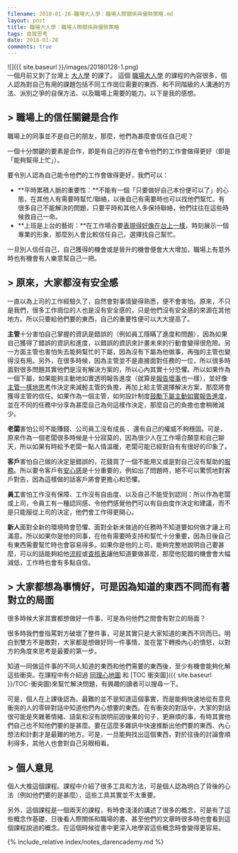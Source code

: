 ```yaml
---
filename: 2018-01-28-職場大人學：職場人際關係與優勢策略.md
layout: post
title: 職場大人學：職場人際關係與優勢策略
tags: 自我思考
date: 2018-01-28
comments: true
---
```


![]({{ site.baseurl }}/images/20180128-1.png)  
一個月前又到了台灣上 [大人學](https://www.darencademy.com) 的課了。 這個 [職場大人學](https://www.darencademy.com/activity/view/id/15533) 的課程的內容很多，個人認為對自己有用的課題包括不同工作崗位需要的東西、和不同階級的人溝通的方法、派別之爭的自保方法、以及職場上需要的能力。以下是我的感想。

## > 職場上的信任關鍵是合作
職場上的同事並不是自己的朋友，那麼，他們為甚麼會信任自己呢？

一個十分關鍵的要素是合作，即是有自己的存在會令他們的工作會做得更好（即是「能夠幫得上忙」）。

要令別人認為自己能令他們的工作會做得更好，我們可以：

* **平時累積人脈的重要性：**不能有一個「只要做好自己本份便可以了」的心態，在其他人有需要時幫忙/聯絡，以後自己有需要時也可以找他們幫忙。有很多自己不能解決的問題，只要平時和其他人多保持聯絡，他們往往在這些時候救自己一命。
* **上班是上台的藝術：**在工作場合要[表現得好像在台上一樣](https://www.darencademy.com/article/view/id/16421)，時刻展示一個專業的形象，那麼別人會比較信任自己，選擇找自己幫忙。

一旦別人信任自己，自己獲得的機會或是晉升的機會便會大大增加，職場上有意外時也有機會有人樂意幫自己一把。

## > 原來，大家都沒有安全感
一直以為上司的工作經驗久了，自然會對事情變得熟悉，便不會害怕。原來，不只是我們，很多工作崗位的人也是沒有安全感的，只是他們沒有安全感的來源在其他地方。所以只要給他們要的東西，自己的重要性便可以大大提高了。

**主管**十分害怕自己掌握的資訊是錯誤的（例如員工隱瞞了進度和問題），因為如果自己獲得了錯誤的資訊和進度，以錯誤的資訊來計畫未來的行動會變得很危險。另一方面主管也害怕失去能夠幫忙的下屬，因為沒有下屬為他做事，再強的主管也變得沒有用。另外，在很多時候，因為主管並不是直接面對任務的一位，所以很多時面對很多問題其實他們是沒有解決方案的，所以心內其實十分恐懼。所以如果作為一個下屬，如果能夠主動地如實透明報告進度（就算是[報告壞事](https://www.darencademy.com/article/view/id/15753)也一樣），並好像[主管一樣地思考](https://www.darencademy.com/article/view/id/5909)作決定來減輕主管的負擔，再加上給主管選擇解決方案，那麼將會獲得主管的信任。如果作為一個主管，如何設計制度[鼓勵下屬主動如實報告進度](https://www.projectup.net/article/view/id/14683)，並在不同的任務中分享為甚麼自己為何這樣作決定，那麼自己的負擔也會稍微減少。

**老闆**害怕公司不能賺錢、公司員工沒有成長 、還有自己的權威不夠穩固。可是，原來作為一個老闆很多時候是十分寂莫的，因為很少人在工作場合願意和自己聊天，所以如果有時給予老闆一點人情溫暖，老闆可能已經對自有有很好的印象了。

**客戶**害怕自己做的決定是錯誤的，花錢買了一個不能用又或是對自己沒有幫助的[服務](https://www.darencademy.com/article/view/id/15729)。所以要令客戶有[安心感](https://www.darencademy.com/article/view/id/16415)是十分重要的，例如出了問題時，絕不可以驚慌地對客戶對告，因為這樣做的話客戶將會更擔心和恐懼。

**員工**害怕工作沒有保障、工作沒有自由度、以及自己不能受到認同：所以作為老闆或上司，令員工有一種認同感、令他們感覺他們可以有自由度作決定和建議，而不是只能服從上司的決定，他們會工作得更開心。

**新人**面對全新的環境時會恐懼、面對全新未做過的任務時不知道要如何做才讓上司滿意。所以如果你是他的同事，在他有需要時支持和幫忙十分重要，因為日後自己有東西需要幫忙時也會容易得多。如果你是他的上司，能夠完整地說明自己要甚麼，可以的話能夠給他[流程](https://www.projectup.net/article/view/id/332)或[查核表](https://www.darencademy.com/article/view/id/346)讓他知道要做甚麼，那麼他犯錯的機會會大幅減低，工作時也會有多點自信。

## > 大家都想為事情好，可是因為知道的東西不同而有著對立的局面
很多時候大家其實都想做好一件事，可是為何他們之間會有對立的局面？

很多時我們會指罵對方破壞了整件事，可是其實只是大家知道的東西不同而已。明白到雙方不是敵對，大家都是想做好同一件事情，並在當下轉換內心的憤怒，以對方的角度來思考是最要的第一步。

知道一同做這件事的不同人知道的東西和他們需要的東西後，至少有機會能夠化解這些衝突。在課程中有介紹過 [同理心地圖](https://www.managertoday.com.tw/articles/view/51658) 和 [TOC 衝突圖]({{ site.baseurl }}/TOC-衝突圖)來幫忙解決問題，有興趣的讀者可以搜尋一下。

可是，個人在上課後認為，最難的並不是知道這個事實，而是能夠快速地從有意見衝突的人的零碎對話中知道他們內心想要的東西。在有衝突的對話中，大家的對話很可能是夾雜著情緒、語氣和沒有說明前因後果的句子，更麻煩的事，有時其實他們自己也不知他們要的是甚麼。要在這麼多雜訊中快速推斷出他們要的東西、內心想法和計劃才是最難的地方。可是，一旦能夠找出這個東西，對於往後的討論會順利得多，其他人也會對自己另眼相看。

## > 個人意見
個人大推這個課程。課程中介紹了很多工具和方法，可是個人認為明白了背後的心法（例如他們要的是甚麼），這些工具其實並不太重要。

另外，這個課程是一個兩天的課程，有時會淺淺的講述了很多的概念，可是有了這些概念作基礎，日後看人際關係和職場的書、甚至他們的文章時很多時也會看到這個課程說過的概念。在這個時候從書中更深入地學習這些概念時會變得更容易。

{% include_relative index/notes_darencademy.md %}